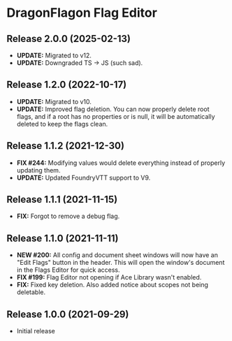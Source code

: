 # DragonFlagon Flag Editor

## Release 2.0.0 (2025-02-13)
- **UPDATE:** Migrated to v12.
- **UPDATE:** Downgraded TS -> JS (such sad).

## Release 1.2.0 (2022-10-17)
- **UPDATE:** Migrated to v10.
- **UPDATE:** Improved flag deletion. You can now properly delete root flags, and if a root has no properties or is null, it will be automatically deleted to keep the flags clean.

## Release 1.1.2 (2021-12-30)
- **FIX #244:** Modifying values would delete everything instead of properly updating them.
- **UPDATE:** Updated FoundryVTT support to V9.

## Release 1.1.1 (2021-11-15)
- **FIX:** Forgot to remove a debug flag.

## Release 1.1.0 (2021-11-11)
- **NEW #200:** All config and document sheet windows will now have an "Edit Flags" button in the header. This will open the window's document in the Flags Editor for quick access.
- **FIX #199:** Flag Editor not opening if Ace Library wasn't enabled.
- **FIX:** Fixed key deletion. Also added notice about scopes not being deletable.

## Release 1.0.0 (2021-09-29)
- Initial release